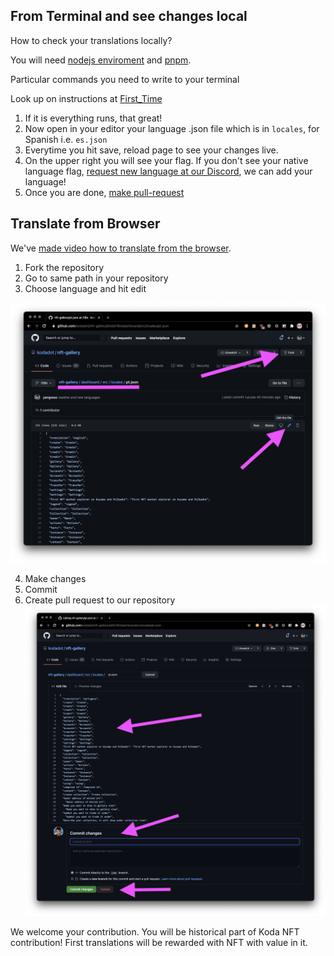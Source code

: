 ## From Terminal and see changes local

How to check your translations locally?

You will need [nodejs enviroment](https://nodejs.org/en/download/) and [pnpm](https://pnpm.io/installation).

Particular commands you need to write to your terminal

Look up on instructions at [First_Time](https://github.com/kodadot/nft-gallery/blob/main//content/blog/first-time.md#hyper-start-)

1. If it is everything runs, that great!
2. Now open in your editor your language .json file which is in `locales`, for Spanish i.e. `es.json`
3. Everytime you hit save, reload page to see your changes live.
4. On the upper right you will see your flag. If you don't see your native language flag, [request new language at our Discord](https://discord.gg/kodadot), we can add your language!
5. Once you are done, [make pull-request](https://docs.github.com/en/github/collaborating-with-issues-and-pull-requests/creating-a-pull-request)

## Translate from Browser

We've [made video how to translate from the browser](https://discord.gg/kodadot).

1. Fork the repository
2. Go to same path in your repository
3. Choose language and hit edit

![](assets/fork_and_edit.png)

4. Make changes
5. Commit
6. Create pull request to our repository
   ![](assets/edit_and_commit.png)

We welcome your contribution.
You will be historical part of Koda NFT contribution!
First translations will be rewarded with NFT with value in it.
